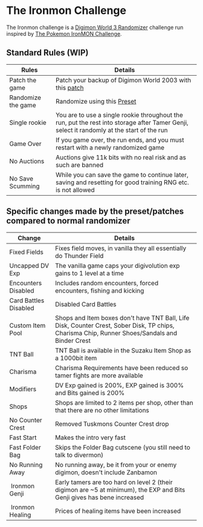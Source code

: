
# The Ironmon Challenge

The Ironmon challenge is a [Digimon World 3 Randomizer](https://github.com/markisha64/dmw3-randomizer/releases)
challenge run inspired by [The Pokemon IronMON Challenge](https://gist.github.com/valiant-code/adb18d248fa0fae7da6b639e2ee8f9c1).

## Standard Rules (WIP)

| Rules              | Details                                                                                                                                    |
|--------------------|--------------------------------------------------------------------------------------------------------------------------------------------|
| Patch the game     | Patch your backup of Digimon World 2003 with this [patch](https://github.com/markisha64/dmw_2003_ironmon)                                  |
| Randomize the game | Randomize using this [Preset](https://github.com/markisha64/dmw3-randomizer/blob/ironmon/ironmon/preset.json)                              |
| Single rookie      | You are to use a single rookie throughout the run, put the rest into storage after Tamer Genji, select it randomly at the start of the run |
| Game Over          | If you game over, the run ends, and you must restart with a newly randomized game                                                          |
| No Auctions        | Auctions give 11k bits with no real risk and as such are banned                                                                            |
| No Save Scumming   | While you can save the game to continue later, saving and resetting for good training RNG etc. is not allowed                              |

## Specific changes made by the preset/patches compared to normal randomizer

| Change                | Details                                                                                                                                        |
|-----------------------|------------------------------------------------------------------------------------------------------------------------------------------------|
| Fixed Fields          | Fixes field moves, in vanilla they all essentially do Thunder Field                                                                            |
| Uncapped DV Exp       | The vanilla game caps your digivolution exp gains to 1 level at a time                                                                         |
| Encounters Disabled   | Includes random encounters, forced encounters, fishing and kicking                                                                             |
| Card Battles Disabled | Disabled Card Battles                                                                                                                          |
| Custom Item Pool      | Shops and Item boxes don't have TNT Ball, Life Disk, Counter Crest, Sober Disk, TP chips, Charisma Chip, Runner Shoes/Sandals and Binder Crest |
| TNT Ball              | TNT Ball is available in the Suzaku Item Shop as a 1000bit item                                                                                |
| Charisma              | Charisma Requirements have been reduced so tamer fights are more available                                                                     |
| Modifiers             | DV Exp gained is 200%, EXP gained is 300% and Bits gained is 200%                                                                              |
| Shops                 | Shops are limited to 2 items per shop, other than that there are no other limitations                                                          |
| No Counter Crest      | Removed Tuskmons Counter Crest drop                                                                                                            |
| Fast Start            | Makes the intro very fast                                                                                                                      |
| Fast Folder Bag       | Skips the Folder Bag cutscene (you still need to talk to divermon)                                                                             |
| No Running Away       | No running away, be it from your or enemy digimon, doesn't include Zanbamon                                                                    |
| Ironmon Genji         | Early tamers are too hard on level 2 (their digimon are ~5 at minimum), the EXP and Bits Genji gives has bene increased                        |
| Ironmon Healing       | Prices of healing items have been increased                                                                                                    |
              
